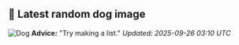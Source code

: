 ## 🐶 Latest random dog image
![Dog](https://images.dog.ceo/breeds/mastiff-tibetan/n02108551_232.jpg)
**Advice:** "Try making a list."
*Updated: 2025-09-26 03:10 UTC*
